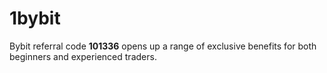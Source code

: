 # 1bybit
Bybit referral code **101336** opens up a range of exclusive benefits for both beginners and experienced traders.
